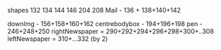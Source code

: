 shapes 
132
134
144
146
204
208
Mail - 136 + 138+140+142

downImg - 156+158+160+162
centrebodybox - 194+196+198
pen - 246+248+250
rightNewspaper = 290+292+294+296+298+300+..308
leftNewspaper = 310+...332 (by 2)